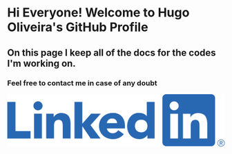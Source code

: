 # Hi Everyone! Welcome to Hugo Oliveira's GitHub Profile
## On this page I keep all of the docs for the codes I'm working on.
### Feel free to contact me in case of any doubt
[![Linkedin](https://github.com/hugo-deoliveira/hugo-deoliveira/blob/main/68747470733a2f2f7265732e636c6f7564696e6172792e636f6d2f696d706f7274646174612f696d6167652f75706c6f61642f76313539353031323335342f6c696e6b6564696e5f7439716977792e706e67.png)](https://www.linkedin.com/in/hugo-deoliveira/)

